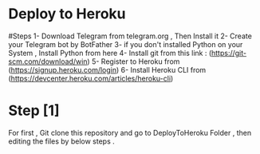 # Deploy to Heroku
#Steps
1- Download Telegram from telegram.org , Then Install it
2- Create your Telegram bot by BotFather
3- if you don't installed Python on your System , Install Python from here
4- Install git from this link : (https://git-scm.com/download/win)
5- Register to Heroku from (https://signup.heroku.com/login)
6- Install Heroku CLI from (https://devcenter.heroku.com/articles/heroku-cli)

# Step [1]
For first , Git clone this repository and go to DeployToHeroku Folder , then editing the files by below steps .
